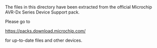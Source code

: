 The files in this directory have been extracted from the official Microchip AVR-Dx Series Device Support pack.

Please go to

https://packs.download.microchip.com/

for up-to-date files and other devices.
